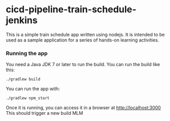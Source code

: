 # cicd-pipeline-train-schedule-jenkins

This is a simple train schedule app written using nodejs. It is intended to be used as a sample application for a series of hands-on learning activities.

### Running the app

You need a Java JDK 7 or later to run the build. You can run the build like this:

    ./gradlew build

You can run the app with:

    ./gradlew npm_start

Once it is running, you can access it in a browser at [http://localhost:3000](http://localhost:3000)
This should trigger a new build MLM
